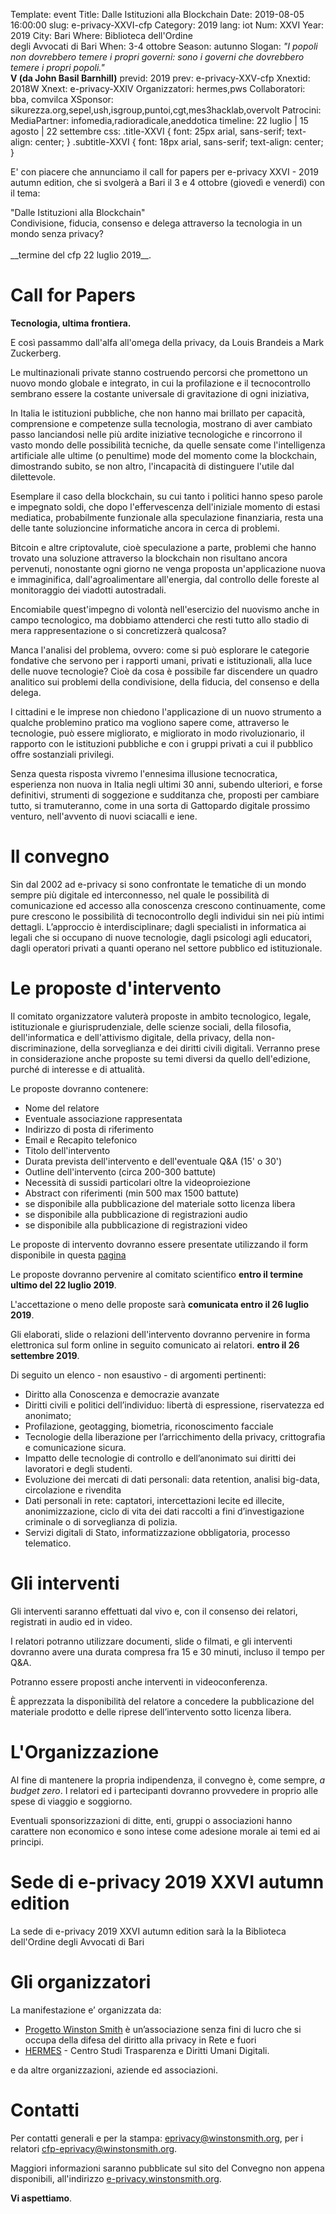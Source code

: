 Template: event
Title: Dalle Istituzioni alla Blockchain
Date: 2019-08-05 16:00:00
slug: e-privacy-XXVI-cfp
Category: 2019
lang: iot
Num: XXVI
Year: 2019
City: Bari
Where: Biblioteca dell'Ordine<br/>degli Avvocati di Bari
When: 3-4 ottobre
Season: autunno
Slogan: <i>"I popoli non dovrebbero temere i propri governi: sono i governi che dovrebbero temere i propri popoli."</i><br/><b>V (da John Basil Barnhill)</b>
previd: 2019
prev: e-privacy-XXV-cfp
Xnextid: 2018W
Xnext: e-privacy-XXIV
Organizzatori: hermes,pws
Collaboratori: bba, comvilca
XSponsor: sikurezza.org,sepel,ush,isgroup,puntoi,cgt,mes3hacklab,overvolt
Patrocini:
MediaPartner: infomedia,radioradicale,aneddotica
timeline: 22 luglio | 15 agosto | 22 settembre
css: .title-XXVI { font: 25px arial, sans-serif; text-align: center; }   .subtitle-XXVI { font: 18px arial, sans-serif; text-align: center; }


E' con piacere che annunciamo il call for papers  per e-privacy XXVI - 2019 autumn edition, che si
 svolgerà a Bari il 3 e 4 ottobre (giovedì e venerdì) con il tema:

<div class="title-XXVI">"Dalle Istituzioni alla Blockchain"</div>
<div class="subtitle-XXVI">Condivisione, fiducia, consenso e delega attraverso la tecnologia in un mondo senza privacy?</div>
<br>
__termine del cfp 22 luglio 2019__.


# Call for Papers

<b>Tecnologia, ultima frontiera.</b>

E così passammo dall'alfa all'omega della privacy, da Louis Brandeis
 a Mark Zuckerberg.

Le multinazionali private stanno costruendo percorsi che promettono un nuovo
mondo globale e integrato, in cui la profilazione e il tecnocontrollo sembrano
essere la costante universale di gravitazione di ogni iniziativa,

In Italia le istituzioni pubbliche, che non hanno mai brillato per capacità,
comprensione e competenze sulla tecnologia, mostrano di aver cambiato
passo lanciandosi nelle più ardite iniziative tecnologiche e rincorrono il vasto
mondo delle possibilità tecniche, da quelle sensate come
l'intelligenza artificiale alle ultime (o penultime) mode del momento come la blockchain,
dimostrando subito, se non altro, l'incapacità di distinguere l'utile dal
dilettevole.

Esemplare il caso della blockchain, su cui tanto i politici hanno speso parole e
impegnato soldi, che dopo l'effervescenza dell'iniziale momento di estasi mediatica,
probabilmente funzionale alla speculazione finanziaria, resta una delle tante
soluzioncine informatiche ancora in cerca di problemi.

Bitcoin e altre criptovalute, cioè speculazione a parte, problemi
che hanno trovato una soluzione attraverso la blockchain non risultano ancora pervenuti,
nonostante ogni giorno ne venga proposta un'applicazione nuova e immaginifica,
dall'agroalimentare all'energia, dal controllo delle foreste al monitoraggio dei
viadotti autostradali.

Encomiabile quest'impegno di volontà nell'esercizio del nuovismo anche in campo
tecnologico, ma dobbiamo attenderci che resti tutto allo stadio di mera
rappresentazione o si concretizzerà qualcosa?

Manca l'analisi del  problema, ovvero: come si può esplorare le categorie fondative
che servono per i rapporti umani, privati e istituzionali, alla luce delle nuove tecnologie?
Cioè da cosa è possibile far discendere un quadro analitico sui problemi della condivisione,
della fiducia, del consenso e della delega.

I cittadini e le imprese non chiedono l'applicazione di un nuovo strumento a qualche problemino pratico
ma vogliono sapere come, attraverso le tecnologie, può
essere migliorato, e migliorato in modo rivoluzionario, il
rapporto con le istituzioni pubbliche e con i
gruppi privati a cui il pubblico offre sostanziali privilegi.

Senza questa risposta vivremo l'ennesima illusione tecnocratica, esperienza non nuova in Italia negli ultimi 30 anni,
subendo ulteriori, e forse definitivi, strumenti di
soggezione e sudditanza che, proposti per cambiare tutto, si tramuteranno, come in una sorta
di Gattopardo digitale prossimo venturo, nell'avvento di nuovi sciacalli e iene.


# Il convegno


Sin dal 2002 ad e-privacy si sono confrontate le tematiche di un mondo
sempre più digitale ed interconnesso, nel quale le possibilità di
comunicazione ed accesso alla conoscenza crescono continuamente, come
pure crescono le possibilità di tecnocontrollo degli individui sin nei
più intimi dettagli.
L’approccio è interdisciplinare; dagli
specialisti in informatica ai legali che si occupano di nuove
tecnologie, dagli psicologi agli educatori, dagli operatori privati a
quanti operano nel settore pubblico ed istituzionale.


# Le proposte d'intervento

Il comitato organizzatore valuterà proposte in ambito tecnologico,
legale, istituzionale e giurisprudenziale, delle scienze sociali,
della filosofia, dell'informatica e dell'attivismo digitale, della
privacy, della non-discriminazione, della sorveglianza e dei
diritti civili digitali.
Verranno prese in considerazione anche proposte su temi diversi da
quello dell'edizione, purché di interesse e di attualità.

Le proposte dovranno contenere:

- Nome del relatore
- Eventuale associazione rappresentata
- Indirizzo di posta di riferimento
- Email e Recapito telefonico
- Titolo dell'intervento
- Durata prevista dell'intervento e dell'eventuale Q&A (15' o 30')
- Outline dell'intervento (circa 200-300 battute)
- Necessità di sussidi particolari oltre la videoproiezione
- Abstract con riferimenti (min 500 max 1500 battute)
- se disponibile alla pubblicazione del materiale sotto licenza libera
- se disponibile alla pubblicazione di registrazioni audio
- se disponibile alla pubblicazione di registrazioni video

Le proposte di intervento dovranno essere presentate utilizzando il
form disponibile in questa  [pagina](http://e-privacy.winstonsmith.org/e-privacy-XXVI-proposta.html)

Le proposte dovranno pervenire al comitato scientifico __entro il
termine ultimo del 22 luglio 2019__.

L'accettazione o meno delle proposte sarà **comunicata entro il 26 luglio 2019**.

Gli elaborati, slide o relazioni dell'intervento dovranno pervenire in
forma elettronica sul form online in seguito comunicato ai relatori.
**entro il 26 settembre 2019**.

Di seguito un elenco - non esaustivo - di argomenti pertinenti:

- Diritto alla Conoscenza e democrazie avanzate
- Diritti civili e politici dell’individuo: libertà di espressione, riservatezza ed anonimato;
- Profilazione, geotagging, biometria, riconoscimento facciale
- Tecnologie della liberazione per l’arricchimento della privacy, crittografia e comunicazione sicura.
- Impatto delle tecnologie di controllo e dell’anonimato sui diritti dei lavoratori e degli studenti.
- Evoluzione dei mercati di dati personali: data retention, analisi big-data, circolazione e rivendita
- Dati personali in rete: captatori, intercettazioni lecite ed illecite, anonimizzazione, ciclo di vita dei dati raccolti a fini d’investigazione criminale o di sorveglianza di polizia.
- Servizi digitali di Stato, informatizzazione obbligatoria, processo telematico.

# Gli interventi

Gli interventi saranno effettuati dal vivo e, con il consenso dei
 relatori, registrati in audio ed in video.

I relatori potranno utilizzare documenti, slide o filmati, e gli interventi
dovranno avere una durata compresa fra 15 e 30 minuti, incluso il tempo per
Q&A.

Potranno essere proposti anche interventi in videoconferenza.

È apprezzata la disponibilità del relatore a concedere la pubblicazione del
materiale prodotto e delle riprese dell’intervento sotto licenza libera.

# L'Organizzazione

Al fine di mantenere la propria indipendenza, il convegno è, come
sempre, _a budget zero_.  I relatori ed i partecipanti dovranno
provvedere in proprio alle spese di viaggio e soggiorno.

Eventuali sponsorizzazioni di ditte, enti, gruppi o associazioni hanno
carattere non economico e sono intese come adesione morale ai temi ed
ai principi.

# Sede di e-privacy 2019 XXVI autumn edition

La sede di e-privacy 2019 XXVI autumn edition sarà la la Biblioteca dell'Ordine degli Avvocati di Bari

<!-- ! [Sala conferenze "Luigi Ciminiera"](https://www.polito.it/ateneo/sedi/index.php?bl_id=TO_CIT11&fl_id=XP05&rm_id=021&lang=it)

 - Sede Centrale - Cittadella Politecnica.

[La foto ]( http://web.jus.unipi.it/wp-content/uploads/2014/04/polo_piagge.jpg) -->

# Gli organizzatori

La manifestazione e’ organizzata da:

 - [Progetto Winston Smith](http://pws.winstonsmith.org/) è un’associazione senza fini di lucro che si occupa della difesa del diritto alla privacy in Rete e fuori
 - [HERMES](http://logioshermes.org/) \- Centro Studi Trasparenza e Diritti Umani Digitali.

e da altre organizzazioni, aziende ed associazioni.


# Contatti

Per contatti generali e per la
stampa: [eprivacy@winstonsmith.org](mailto:eprivacy@winstonsmith.org),
per i relatori
[cfp-eprivacy@winstonsmith.org](mailto:cfp-eprivacy@winstonsmith.org).

Maggiori informazioni saranno pubblicate sul sito del Convegno non appena
disponibili, all'indirizzo [e-privacy.winstonsmith.org](http://e-privacy.winstonsmith.org).

**Vi aspettiamo**.
